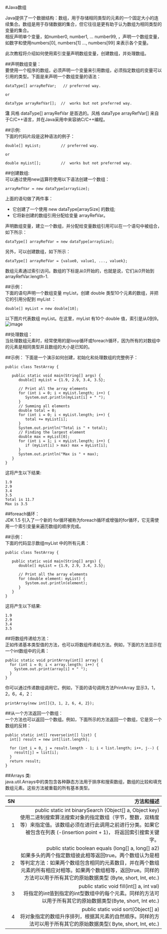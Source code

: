 #Java数组  

Java提供了一个数据结构：数组，用于存储相同类型的元素的一个固定大小的连续集合。数组是用于存储数据的集合，但它往往是更有助于认为数组为相同类型的变量的集合。  
相反声明单个变量，如number0, number1, ... number99, ，声明一个数组变量，如数字和使用numbers[0], numbers[1] ..., numbers[99] 来表示各个变量。  

此次教程将介绍如何使用索引变量声明数组变量，创建数组，并处理数组。

##声明数组变量：  
要使用一个程序的数组，必须声明一个变量来引用数组，必须指定数组的变量可以引用的类型。下面是来声明一个数组变量的语法：  
```
dataType[] arrayRefVar;   // preferred way.

or

dataType arrayRefVar[];  //  works but not preferred way.
```

**注** 风格 dataType[] arrayRefVar 是首选的。风格 dataType arrayRefVar[] 来自于C/C++语言，并在Java采用中来容纳C/C++编程。

##示例:  
下面的代码片段是这种语法的例子：  
```
double[] myList;         // preferred way.

or

double myList[];         //  works but not preferred way.
```

##创建数组:  
可以通过使用new运算符使用以下语法创建一个数组：  
```
arrayRefVar = new dataType[arraySize];
```
上面的语句做了两件事：  
* 它创建了一个使用 new dataType[arraySize] 的数组;
*	它将新创建的数组引用分配给变量 arrayRefVar。  

声明数组变量，建立一个数组，并分配给变量数组引用可以在一个语句中被组合，如下所示：  
```
dataType[] arrayRefVar = new dataType[arraySize];
```
另外，可以创建数组，如下所示：  
```
dataType[] arrayRefVar = {value0, value1, ..., valuek};
```
数组元素通过索引访问。数组的下标是从0开始的，也就是说，它们从0开始到 arrayRefVar.length-1.

##示例：  
下面的语句声明一个数组变量 myList，创建 double 类型10个元素的数组，并把它的引用分配到 myList ：  
```
double[] myList = new double[10];
```
以下图片代表数组 myList。在这里，myList 有10个 double 值，索引是从0到9。
![image](images/java_array.jpg) 
 
##处理数组：  
当处理数组元素时，经常使用的是loop循环或foreach循环，因为所有的对数组中的元素是相同类型并且数组的大小是已知的。  

##示例：
下面是一个演示如何创建，初始化和处理数组的完整例子：  
```
public class TestArray {

   public static void main(String[] args) {
      double[] myList = {1.9, 2.9, 3.4, 3.5};

      // Print all the array elements
      for (int i = 0; i < myList.length; i++) {
         System.out.println(myList[i] + " ");
      }
      // Summing all elements
      double total = 0;
      for (int i = 0; i < myList.length; i++) {
         total += myList[i];
      }
      System.out.println("Total is " + total);
      // Finding the largest element
      double max = myList[0];
      for (int i = 1; i < myList.length; i++) {
         if (myList[i] > max) max = myList[i];
      }
      System.out.println("Max is " + max);
   }
}
```
这将产生以下结果:  
```
1.9
2.9
3.4
3.5
Total is 11.7
Max is 3.5
```

##foreach循环：  
JDK 1.5 引入了一个新的 for循环被称为foreach循环或增强的for循环，它无需使用一个索引变量来遍历数组的顺序完成。

##示例：  
下面的代码显示数组myList 中的所有元素：  
```
public class TestArray {

   public static void main(String[] args) {
      double[] myList = {1.9, 2.9, 3.4, 3.5};

      // Print all the array elements
      for (double element: myList) {
         System.out.println(element);
      }
   }
}
```
这将产生以下结果:
```
1.9
2.9
3.4
3.5
```

##将数组传递给方法：  
正如传递基本类型值的方法，也可以将数组传递给方法。例如，下面的方法显示在一个int数组中的元素：  
```
public static void printArray(int[] array) {
  for (int i = 0; i < array.length; i++) {
    System.out.print(array[i] + " ");
  }
}
```
你可以通过传递数组调用它。例如，下面的语句调用方法PrintArray 显示3，1，2，6，4，2：  
```
printArray(new int[]{3, 1, 2, 6, 4, 2});
```

##从一个方法返回一个数组：  
一个方法也可以返回一个数组。例如，下面所示的方法返回一个数组，它是另一个数组的反转：
```
public static int[] reverse(int[] list) {
  int[] result = new int[list.length];

  for (int i = 0, j = result.length - 1; i < list.length; i++, j--) {
    result[j] = list[i];
  }
  return result;
}
```

##Arrays 类:  
java.util.Arrays中的类包含各种静态方法用于排序和搜索数组，数组的比较和填充数组元素。这些方法被重载的所有基本类型。

|SN|	方法和描述|
|----:|-----:|
|1|	public static int binarySearch (Object[] a, Object key)<br>使用二进制搜索算法搜索对象的指定数组（字节，整数，双精度等）来指定值。该数组必须在进行此调用之前进行分类。如果它被包含在列表 (-(insertion point + 1)， 将返回索引搜索关键字。|
|2|	public static boolean equals (long[] a, long[] a2)<br>如果多头的两个指定数组彼此相等返回true。两个数组认为是相等判定方法：如果两个数组包含相同的元素数目，并在两个数组元素的所有相应对相等。如果两个数组相等，返回true。同样的方法可以用于所有其它的原始数据类型 (Byte, short, Int, etc.)|
|3|	public static void fill(int[] a, int val)<br>将指定的int值到指定的int型数组中的每个元素。同样的方法可以用于所有其它的原始数据类型(Byte, short, Int etc.)|
|4|	public static void sort(Object[] a)<br>将对象指定的数组升序排列，根据其元素的自然顺序。同样的方法可以用于所有其它的原始数据类型( Byte, short, Int, etc.)|

